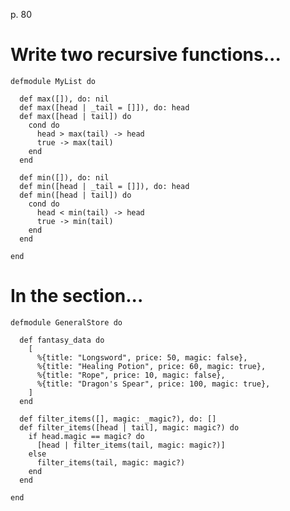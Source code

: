 p. 80

# Write two recursive functions...

    defmodule MyList do

      def max([]), do: nil
      def max([head | _tail = []]), do: head
      def max([head | tail]) do
        cond do
          head > max(tail) -> head
          true -> max(tail)
        end
      end

      def min([]), do: nil
      def min([head | _tail = []]), do: head
      def min([head | tail]) do
        cond do
          head < min(tail) -> head
          true -> min(tail)
        end
      end

    end

# In the section...

    defmodule GeneralStore do

      def fantasy_data do
        [
          %{title: "Longsword", price: 50, magic: false},
          %{title: "Healing Potion", price: 60, magic: true},
          %{title: "Rope", price: 10, magic: false},
          %{title: "Dragon's Spear", price: 100, magic: true},
        ]
      end

      def filter_items([], magic: _magic?), do: []
      def filter_items([head | tail], magic: magic?) do
        if head.magic == magic? do
          [head | filter_items(tail, magic: magic?)]
        else
          filter_items(tail, magic: magic?)
        end
      end
      
    end
